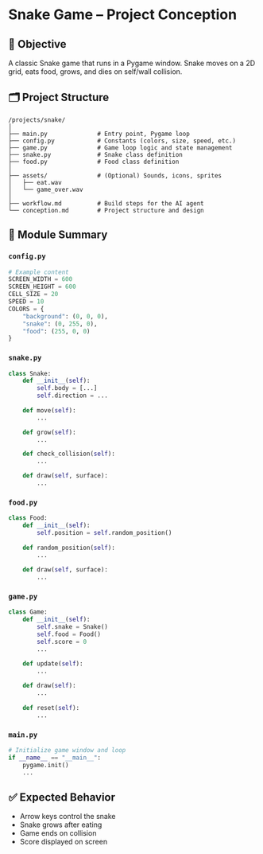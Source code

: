 # Snake Game – Project Conception

## 🎯 Objective
A classic Snake game that runs in a Pygame window. Snake moves on a 2D grid, eats food, grows, and dies on self/wall collision.

## 🗂 Project Structure
```plaintext
/projects/snake/
│
├── main.py              # Entry point, Pygame loop
├── config.py            # Constants (colors, size, speed, etc.)
├── game.py              # Game loop logic and state management
├── snake.py             # Snake class definition
├── food.py              # Food class definition
│
├── assets/              # (Optional) Sounds, icons, sprites
│   ├── eat.wav
│   └── game_over.wav
│
├── workflow.md          # Build steps for the AI agent
└── conception.md        # Project structure and design
```

## 🧠 Module Summary

### `config.py`
```python
# Example content
SCREEN_WIDTH = 600
SCREEN_HEIGHT = 600
CELL_SIZE = 20
SPEED = 10
COLORS = {
    "background": (0, 0, 0),
    "snake": (0, 255, 0),
    "food": (255, 0, 0)
}
```

### `snake.py`
```python
class Snake:
    def __init__(self):
        self.body = [...]
        self.direction = ...
    
    def move(self):
        ...

    def grow(self):
        ...

    def check_collision(self):
        ...

    def draw(self, surface):
        ...
```

### `food.py`
```python
class Food:
    def __init__(self):
        self.position = self.random_position()
    
    def random_position(self):
        ...
    
    def draw(self, surface):
        ...
```

### `game.py`
```python
class Game:
    def __init__(self):
        self.snake = Snake()
        self.food = Food()
        self.score = 0
        ...

    def update(self):
        ...
    
    def draw(self):
        ...
    
    def reset(self):
        ...
```

### `main.py`
```python
# Initialize game window and loop
if __name__ == "__main__":
    pygame.init()
    ...
```

## ✅ Expected Behavior
- Arrow keys control the snake
- Snake grows after eating
- Game ends on collision
- Score displayed on screen
